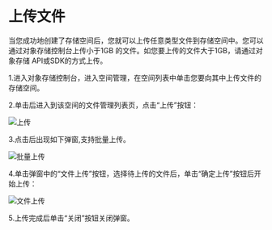 # 上传文件

当您成功地创建了存储空间后，您就可以上传任意类型文件到存储空间中。您可以通过对象存储控制台上传小于1GB 的文件。如您要上传的文件大于1GB，请通过对象存储 API或SDK的方式上传。

1.进入对象存储控制台，进入空间管理，在空间列表中单击您要向其中上传文件的存储空间。

2.单击后进入到该空间的文件管理列表页，点击“上传”按钮：

![上传](https://github.com/jdcloudcom/cn/blob/edit/image/Object-Storage-Service/OSS-012.png)

 3.点击后出现如下弹窗,支持批量上传。

![批量上传](https://github.com/jdcloudcom/cn/blob/edit/image/Object-Storage-Service/OSS-013.png)

 4.单击弹窗中的“文件上传”按钮，选择待上传的文件后，单击“确定上传”按钮后开始上传：

![文件上传](https://github.com/jdcloudcom/cn/blob/edit/image/Object-Storage-Service/OSS-014.png)

 5.上传完成后单击“关闭”按钮关闭弹窗。
